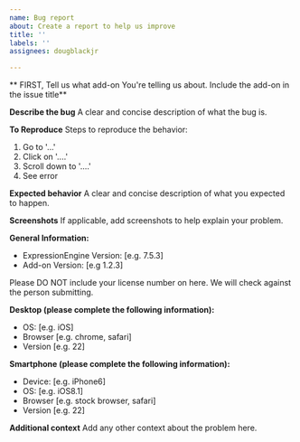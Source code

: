 ```yaml
---
name: Bug report
about: Create a report to help us improve
title: ''
labels: ''
assignees: dougblackjr

---
```


** FIRST, Tell us what add-on You're telling us about. Include the add-on in the issue title**

**Describe the bug**
A clear and concise description of what the bug is.

**To Reproduce**
Steps to reproduce the behavior:
1. Go to '...'
2. Click on '....'
3. Scroll down to '....'
4. See error

**Expected behavior**
A clear and concise description of what you expected to happen.

**Screenshots**
If applicable, add screenshots to help explain your problem.

**General Information:**
 - ExpressionEngine Version: [e.g. 7.5.3]
 - Add-on Version: [e.g 1.2.3]

Please DO NOT include your license number on here. We will check against the person submitting.

**Desktop (please complete the following information):**
 - OS: [e.g. iOS]
 - Browser [e.g. chrome, safari]
 - Version [e.g. 22]

**Smartphone (please complete the following information):**
 - Device: [e.g. iPhone6]
 - OS: [e.g. iOS8.1]
 - Browser [e.g. stock browser, safari]
 - Version [e.g. 22]

**Additional context**
Add any other context about the problem here.
